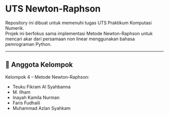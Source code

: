 # UTS Newton-Raphson

Repository ini dibuat untuk memenuhi tugas UTS Praktikum Komputasi Numerik.  
Projek ini berfokus sama implementasi Metode Newton-Raphson untuk mencari akar dari persamaan non linear menggunakan bahasa pemrograman Python.

---

## 👥 Anggota Kelompok

Kelompok 4 – Metode Newton-Raphson:

- Teuku Fikram Al Syahbanna
- M. Ilham
- Inayah Kamila Nurman
- Faris Fudhaili
- Muhammad Azlan Syahkam
